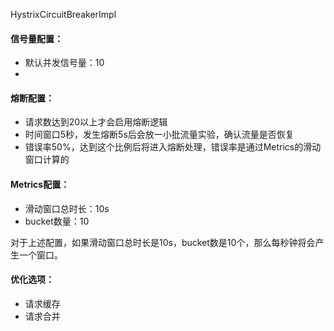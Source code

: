HystrixCircuitBreakerImpl

#### 信号量配置：

- 默认并发信号量：10
- 

#### 熔断配置：

- 请求数达到20以上才会启用熔断逻辑
- 时间窗口5秒，发生熔断5s后会放一小批流量实验，确认流量是否恢复
- 错误率50%，达到这个比例后将进入熔断处理，错误率是通过Metrics的滑动窗口计算的

#### Metrics配置：

- 滑动窗口总时长：10s
- bucket数量：10

对于上述配置，如果滑动窗口总时长是10s，bucket数是10个，那么每秒钟将会产生一个窗口。

#### 优化选项：

- 请求缓存
- 请求合并



